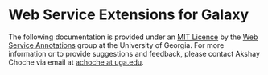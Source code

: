 <link href="css/markdown.css" rel="stylesheet"></link>

# Web Service Extensions for Galaxy

The following documentation is provided under an [MIT Licence](license.html) by the [Web Service Annotations](http://mango.ctegd.uga.edu/jkissingLab/SWS/) group at the University of Georgia. 
For more information or to provide suggestions and feedback, please contact Akshay Choche via email at [achoche at uga.edu](mailto:achoche@uga.edu).

